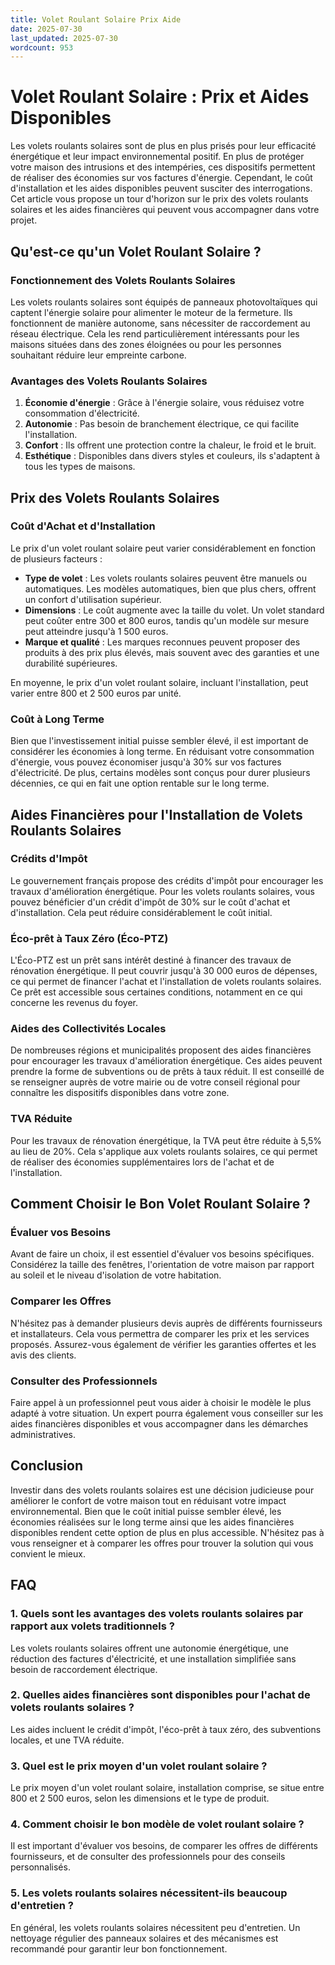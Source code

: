 ```yaml
---
title: Volet Roulant Solaire Prix Aide
date: 2025-07-30
last_updated: 2025-07-30
wordcount: 953
---
```


# Volet Roulant Solaire : Prix et Aides Disponibles

Les volets roulants solaires sont de plus en plus prisés pour leur efficacité énergétique et leur impact environnemental positif. En plus de protéger votre maison des intrusions et des intempéries, ces dispositifs permettent de réaliser des économies sur vos factures d'énergie. Cependant, le coût d'installation et les aides disponibles peuvent susciter des interrogations. Cet article vous propose un tour d'horizon sur le prix des volets roulants solaires et les aides financières qui peuvent vous accompagner dans votre projet.

## Qu'est-ce qu'un Volet Roulant Solaire ?

### Fonctionnement des Volets Roulants Solaires

Les volets roulants solaires sont équipés de panneaux photovoltaïques qui captent l'énergie solaire pour alimenter le moteur de la fermeture. Ils fonctionnent de manière autonome, sans nécessiter de raccordement au réseau électrique. Cela les rend particulièrement intéressants pour les maisons situées dans des zones éloignées ou pour les personnes souhaitant réduire leur empreinte carbone.

### Avantages des Volets Roulants Solaires

1. **Économie d'énergie** : Grâce à l'énergie solaire, vous réduisez votre consommation d'électricité.
2. **Autonomie** : Pas besoin de branchement électrique, ce qui facilite l'installation.
3. **Confort** : Ils offrent une protection contre la chaleur, le froid et le bruit.
4. **Esthétique** : Disponibles dans divers styles et couleurs, ils s'adaptent à tous les types de maisons.

## Prix des Volets Roulants Solaires

### Coût d'Achat et d'Installation

Le prix d'un volet roulant solaire peut varier considérablement en fonction de plusieurs facteurs :

- **Type de volet** : Les volets roulants solaires peuvent être manuels ou automatiques. Les modèles automatiques, bien que plus chers, offrent un confort d'utilisation supérieur.
- **Dimensions** : Le coût augmente avec la taille du volet. Un volet standard peut coûter entre 300 et 800 euros, tandis qu'un modèle sur mesure peut atteindre jusqu'à 1 500 euros.
- **Marque et qualité** : Les marques reconnues peuvent proposer des produits à des prix plus élevés, mais souvent avec des garanties et une durabilité supérieures.

En moyenne, le prix d'un volet roulant solaire, incluant l'installation, peut varier entre 800 et 2 500 euros par unité.

### Coût à Long Terme

Bien que l'investissement initial puisse sembler élevé, il est important de considérer les économies à long terme. En réduisant votre consommation d'énergie, vous pouvez économiser jusqu'à 30% sur vos factures d'électricité. De plus, certains modèles sont conçus pour durer plusieurs décennies, ce qui en fait une option rentable sur le long terme.

## Aides Financières pour l'Installation de Volets Roulants Solaires

### Crédits d'Impôt

Le gouvernement français propose des crédits d'impôt pour encourager les travaux d'amélioration énergétique. Pour les volets roulants solaires, vous pouvez bénéficier d'un crédit d'impôt de 30% sur le coût d'achat et d'installation. Cela peut réduire considérablement le coût initial.

### Éco-prêt à Taux Zéro (Éco-PTZ)

L'Éco-PTZ est un prêt sans intérêt destiné à financer des travaux de rénovation énergétique. Il peut couvrir jusqu'à 30 000 euros de dépenses, ce qui permet de financer l'achat et l'installation de volets roulants solaires. Ce prêt est accessible sous certaines conditions, notamment en ce qui concerne les revenus du foyer.

### Aides des Collectivités Locales

De nombreuses régions et municipalités proposent des aides financières pour encourager les travaux d'amélioration énergétique. Ces aides peuvent prendre la forme de subventions ou de prêts à taux réduit. Il est conseillé de se renseigner auprès de votre mairie ou de votre conseil régional pour connaître les dispositifs disponibles dans votre zone.

### TVA Réduite

Pour les travaux de rénovation énergétique, la TVA peut être réduite à 5,5% au lieu de 20%. Cela s'applique aux volets roulants solaires, ce qui permet de réaliser des économies supplémentaires lors de l'achat et de l'installation.

## Comment Choisir le Bon Volet Roulant Solaire ?

### Évaluer vos Besoins

Avant de faire un choix, il est essentiel d'évaluer vos besoins spécifiques. Considérez la taille des fenêtres, l'orientation de votre maison par rapport au soleil et le niveau d'isolation de votre habitation.

### Comparer les Offres

N'hésitez pas à demander plusieurs devis auprès de différents fournisseurs et installateurs. Cela vous permettra de comparer les prix et les services proposés. Assurez-vous également de vérifier les garanties offertes et les avis des clients.

### Consulter des Professionnels

Faire appel à un professionnel peut vous aider à choisir le modèle le plus adapté à votre situation. Un expert pourra également vous conseiller sur les aides financières disponibles et vous accompagner dans les démarches administratives.

## Conclusion

Investir dans des volets roulants solaires est une décision judicieuse pour améliorer le confort de votre maison tout en réduisant votre impact environnemental. Bien que le coût initial puisse sembler élevé, les économies réalisées sur le long terme ainsi que les aides financières disponibles rendent cette option de plus en plus accessible. N'hésitez pas à vous renseigner et à comparer les offres pour trouver la solution qui vous convient le mieux.

## FAQ

### 1. Quels sont les avantages des volets roulants solaires par rapport aux volets traditionnels ?

Les volets roulants solaires offrent une autonomie énergétique, une réduction des factures d'électricité, et une installation simplifiée sans besoin de raccordement électrique.

### 2. Quelles aides financières sont disponibles pour l'achat de volets roulants solaires ?

Les aides incluent le crédit d'impôt, l'éco-prêt à taux zéro, des subventions locales, et une TVA réduite.

### 3. Quel est le prix moyen d'un volet roulant solaire ?

Le prix moyen d'un volet roulant solaire, installation comprise, se situe entre 800 et 2 500 euros, selon les dimensions et le type de produit.

### 4. Comment choisir le bon modèle de volet roulant solaire ?

Il est important d'évaluer vos besoins, de comparer les offres de différents fournisseurs, et de consulter des professionnels pour des conseils personnalisés.

### 5. Les volets roulants solaires nécessitent-ils beaucoup d'entretien ?

En général, les volets roulants solaires nécessitent peu d'entretien. Un nettoyage régulier des panneaux solaires et des mécanismes est recommandé pour garantir leur bon fonctionnement.